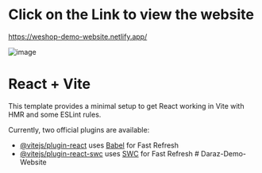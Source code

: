 # Click on the Link to view the website

https://weshop-demo-website.netlify.app/


![image](https://github.com/user-attachments/assets/ec28715f-fa51-4a95-8bbd-a4deac193497)




# React + Vite

This template provides a minimal setup to get React working in Vite with HMR and some ESLint rules.

Currently, two official plugins are available:

- [@vitejs/plugin-react](https://github.com/vitejs/vite-plugin-react/blob/main/packages/plugin-react/README.md) uses [Babel](https://babeljs.io/) for Fast Refresh
- [@vitejs/plugin-react-swc](https://github.com/vitejs/vite-plugin-react-swc) uses [SWC](https://swc.rs/) for Fast Refresh
#   D a r a z - D e m o - W e b s i t e 
 
 
